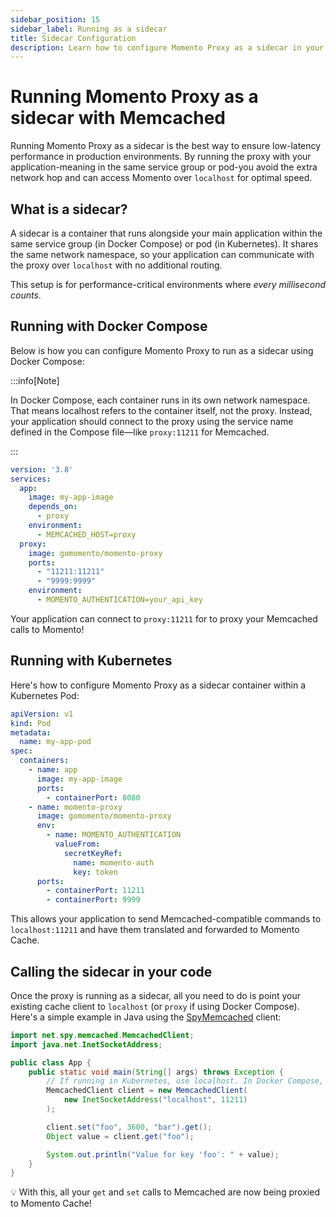 ```yaml
---
sidebar_position: 15
sidebar_label: Running as a sidecar
title: Sidecar Configuration
description: Learn how to configure Momento Proxy as a sidecar in your container environment.
---
```


# Running Momento Proxy as a sidecar with Memcached

Running Momento Proxy as a sidecar is the best way to ensure low-latency performance in production environments. By running the proxy with your application-meaning in the same service group or pod-you avoid the extra network hop and can access Momento over `localhost` for optimal speed.

## What is a sidecar?

A sidecar is a container that runs alongside your main application within the same service group (in Docker Compose) or pod (in Kubernetes). It shares the same network namespace, so your application can communicate with the proxy over `localhost` with no additional routing.

This setup is for performance-critical environments where *every millisecond counts*.

## Running with Docker Compose

Below is how you can configure Momento Proxy to run as a sidecar using Docker Compose:

:::info[Note]

 In Docker Compose, each container runs in its own network namespace. That means localhost refers to the container itself, not the proxy. Instead, your application should connect to the proxy using the service name defined in the Compose file—like `proxy:11211` for Memcached.

:::

```yaml
version: '3.8'
services:
  app:
    image: my-app-image
    depends_on:
      - proxy
    environment:
      - MEMCACHED_HOST=proxy
  proxy:
    image: gomomento/momento-proxy
    ports:
      - "11211:11211"
      - "9999:9999"
    environment:
      - MOMENTO_AUTHENTICATION=your_api_key
```

Your application can connect to `proxy:11211` for to proxy your Memcached calls to Momento!

## Running with Kubernetes

Here's how to configure Momento Proxy as a sidecar container within a Kubernetes Pod:

```yaml
apiVersion: v1
kind: Pod
metadata:
  name: my-app-pod
spec:
  containers:
    - name: app
      image: my-app-image
      ports:
        - containerPort: 8080
    - name: momento-proxy
      image: gomomento/momento-proxy
      env:
        - name: MOMENTO_AUTHENTICATION
          valueFrom:
            secretKeyRef:
              name: momento-auth
              key: token
      ports:
        - containerPort: 11211
        - containerPort: 9999
```

This allows your application to send Memcached-compatible commands to `localhost:11211` and have them translated and forwarded to Momento Cache.

## Calling the sidecar in your code

Once the proxy is running as a sidecar, all you need to do is point your existing cache client to `localhost` (or `proxy` if using Docker Compose). Here's a simple example in Java using the [SpyMemcached](https://github.com/couchbase/spymemcached) client:

```java
import net.spy.memcached.MemcachedClient;
import java.net.InetSocketAddress;

public class App {
    public static void main(String[] args) throws Exception {
        // If running in Kubernetes, use localhost. In Docker Compose, use "proxy".
        MemcachedClient client = new MemcachedClient(
            new InetSocketAddress("localhost", 11211)
        );

        client.set("foo", 3600, "bar").get();
        Object value = client.get("foo");

        System.out.println("Value for key 'foo': " + value);
    }
}
```

💡 With this, all your `get` and `set` calls to Memcached are now being proxied to Momento Cache!
